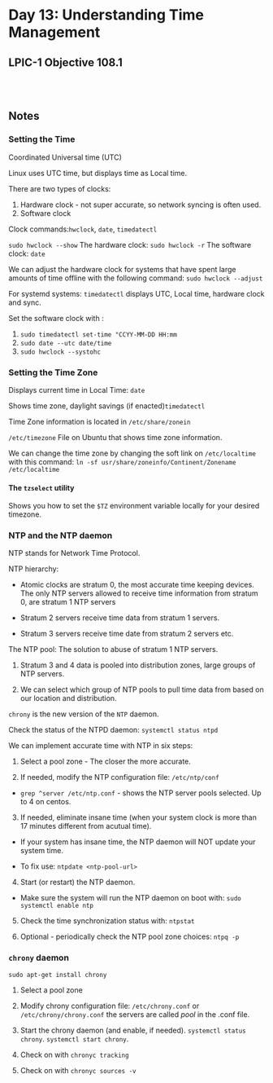 # Day 13: Understanding Time Management

## LPIC-1 Objective 108.1
<br></br>

## Notes

### Setting the Time

Coordinated Universal time (UTC)

Linux uses UTC time, but displays time as Local time.

There are two types of clocks:
1. Hardware clock - not super accurate, so network syncing is often used.
2. Software clock

Clock commands:`hwclock`, `date`, `timedatectl`

`sudo hwclock --show`
The hardware clock: `sudo hwclock -r`
The software clock: `date`

We can adjust the hardware clock for systems that have spent large amounts of time offline with the following command: `sudo hwclock --adjust`

For systemd systems: `timedatectl` displays UTC, Local time, hardware clock and sync.

Set the software clock with :

1. `sudo timedatectl set-time "CCYY-MM-DD HH:mm`
2. `sudo date --utc date/time`
3. `sudo hwclock --systohc`


### Setting the Time Zone

Displays current time in Local Time: `date`

Shows time zone, daylight savings (if enacted)`timedatectl`

Time Zone information is located in `/etc/share/zonein`

`/etc/timezone` File on Ubuntu that shows time zone information.

We can change the time zone by changing the soft link on `/etc/localtime` with this command: `ln -sf usr/share/zoneinfo/Continent/Zonename /etc/localtime`

#### The `tzselect` utility

Shows you how to set the `$TZ` environment variable locally for your desired timezone.


### NTP and the NTP daemon

NTP stands for Network Time Protocol.

NTP hierarchy:

* Atomic clocks are stratum 0, the most accurate time keeping devices. The only NTP servers allowed to receive time information from stratum 0, are stratum 1 NTP servers

* Stratum 2 servers receive time data from stratum 1 servers.

* Stratum 3 servers receive time date from stratum 2 servers etc.

The NTP pool: The solution to abuse of stratum 1 NTP servers.

1. Stratum 3 and 4 data is pooled into distribution zones, large groups of NTP servers.

2. We can select which group of NTP pools to pull time data from based on our location and distribution.

`chrony` is the new version of the `NTP` daemon.

Check the status of the NTPD daemon: `systemctl status ntpd`

We can implement accurate time with NTP in six steps:

1. Select a pool zone - The closer the more accurate.

2. If needed, modify the NTP configuration file: `/etc/ntp/conf`
  * `grep ^server /etc/ntp.conf` - shows the NTP server pools selected. Up to 4 on centos.

3. If needed, eliminate insane time (when your system clock is more than 17 minutes different from acutual time).
  * If your system has insane time, the NTP daemon will NOT update your system time.

  * To fix use: `ntpdate <ntp-pool-url>`

4. Start (or restart) the NTP daemon.
  * Make sure the system will run the NTP daemon on boot with: `sudo systemctl enable ntp`

5. Check the time synchronization status with: `ntpstat`

6. Optional - periodically check the NTP pool zone choices: `ntpq -p`

### `chrony` daemon

`sudo apt-get install chrony`

1. Select a pool zone

2. Modify chrony configuration file: `/etc/chrony.conf` or `/etc/chrony/chrony.conf` the servers are called _pool_ in the .conf file.

3. Start the chrony daemon (and enable, if needed). `systemctl status chrony`. `systemctl start chrony`.

4. Check on with `chronyc tracking`

5. Check on with `chronyc sources -v`



